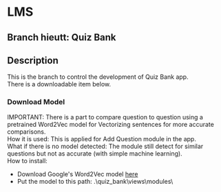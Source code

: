 # LMS

## Branch hieutt: Quiz Bank

## Description
This is the branch to control the development of Quiz Bank app.<br>
There is a downloadable item below.

### Download Model
IMPORTANT: There is a part to compare question to question using a pretrained Word2Vec model for Vectorizing sentences for more accurate comparisons.<br>
How it is used: This is applied for Add Question module in the app.<br>
What if there is no model detected: The module still detect for similar questions but not as accurate (with simple machine learning).<br>
How to install:
- Download Google's Word2Vec model [here](https://drive.google.com/file/d/0B7XkCwpI5KDYNlNUTTlSS21pQmM/edit?pli=1&resourcekey=0-wjGZdNAUop6WykTtMip30g)
- Put the model to this path: .\quiz_bank\views\modules\
